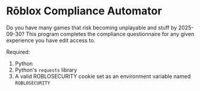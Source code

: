 # Rōblox Compliance Automator

Do you have many games that risk becoming unplayable and stuff by 2025-09-30?  This program completes the compliance questionnaire for any given experience you have edit access to.

Required:
1. Python
2. Python's `requests` library
3. A valid ROBLOSECURITY cookie set as an environment variable named `ROBLOSECURITY`
